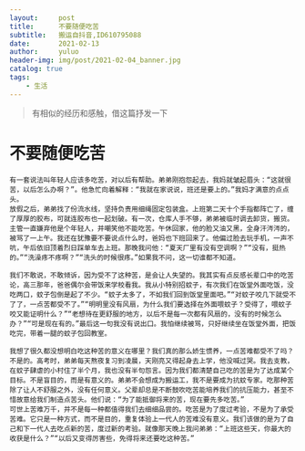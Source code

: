 ```yaml
---
layout:     post
title:      不要随便吃苦
subtitle:   搬运自抖音,ID610795088
date:       2021-02-13
author:     yuluo
header-img: img/post/2021-02-04_banner.jpg
catalog: true
tags:
    - 生活
---
```


> 有相似的经历和感触，借这篇抒发一下

# 不要随便吃苦
    有一套说法叫年轻人应该多吃苦，对以后有帮助。弟弟刚抱怨起去，我妈就皱起眉头：“这就很苦，以后怎么办啊？”。他急忙向着解释：“我就在家说说，班还是要上的。”我妈才满意的点点头。
    放假之后，弟弟找了份流水线，坚持负责用细绳固定包装盒。上班第二天十个手指都阵亡了，缠了厚厚的胶布，可就连胶布也一起划破。有一次，仓库人手不够，弟弟被临时调去卸货，搬货。主管一直嫌弃他是个年轻人，并嘲笑他不能吃苦。午休回家，他的脸又油又黑，全身汗涔涔的，被骂了一上午。我还在犹豫要不要说点什么时，爸妈也下班回来了。他偏过脸去玩手机，一声不吭，午后依旧顶着烈日踩单车去上班。那晚我问他：“夏天厂里有没有空调啊？”“没有，挺热的。”“洗澡疼不疼啊？”“洗头的时候很疼。”如果我不问，这一切谁都不知道。
    
    我们不敢说，不敢倾诉，因为受不了这种苦，是会让人失望的。我其实有点反感长辈口中的吃苦论，高三那年，爸爸偶尔会带饭来学校看我。我从小特别招蚊子，有次我们在饭堂外面吃饭，没吃两口，蚊子包倒是起了不少。“蚊子太多了，不如我们回到饭堂里面吧。”“对蚊子咬几下就受不了了，一点苦都受不了。”“明明里没有风扇，为什么我们要选择在外面喂蚊子？受得了，喂蚊子咬又能证明什么？”“老想待在更舒服的地方，以后不是每一次都有风扇的，没有的时候怎么办？”“可是现在有的。”最后这一句我没有说出口。我怕继续被骂，只好继续坐在饭堂外面，把饭吃完，带着一腿的蚊子包回教室。
    
    我想了很久都没想明白吃这种苦的意义在哪里？我们真的那么娇生惯养，一点苦难都受不了吗？
    不是的。高考时，弟弟每天熬夜复习到凌晨，天刚亮又得起身去上学，他没喊过哭。我去支教，在蚊子肆虐的小村住了半个月，我也没有半句怨言。因为我们都清楚自己吃的苦是为了达成某个目标。不是盲目的，而是有意义的。弟弟不会想成为搬运工，我不是要成为抗蚊专家。吃那种苦除了让人不舒服之外，没有任何意义。父辈却总是不断鼓吹吃苦能培养我们的抗压能力，甚至不惜故意给我们制造点苦头。他们说：“为了能抵御将来的苦，现在要先多吃苦。”
    可世上苦难万千，并不是每一种都值得我们去细细品尝的。吃苦是为了度过考验，不是为了承受苦难。它只是一种方式，而不是目的，重复体验上一代人的苦难没有意义。我们该做的是为了自己和下一代人去吃点新的苦，度过新的考验。就像那天晚上我问弟弟：“上班这些天，你最大的收获是什么？”“以后又变得厉害些，免得将来还要吃这种苦。”




